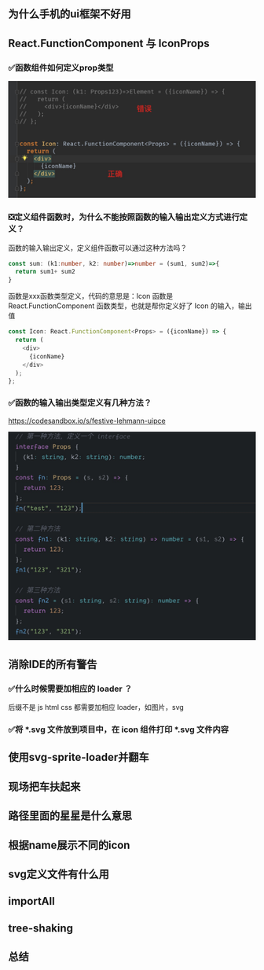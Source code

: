 ## 为什么手机的ui框架不好用

## React.FunctionComponent 与 IconProps

### ✅函数组件如何定义prop类型

![](https://raw.githubusercontent.com/wojiaofengzhongzhuifeng/image-host/master/img/20190804153655.png) 

### ❎定义组件函数时，为什么不能按照函数的输入输出定义方式进行定义？

函数的输入输出定义，定义组件函数可以通过这种方法吗？
```typescript
const sum: (k1:number, k2: number)=>number = (sum1, sum2)=>{
  return sum1+ sum2
}
```

函数是xxx函数类型定义，代码的意思是：Icon 函数是 React.FunctionComponent 函数类型，也就是帮你定义好了 Icon 的输入，输出值
```typescript jsx
const Icon: React.FunctionComponent<Props> = ({iconName}) => {
  return (
    <div>
      {iconName}
    </div>
  );
};
```

### ✅函数的输入输出类型定义有几种方法？

https://codesandbox.io/s/festive-lehmann-uipce

![](https://raw.githubusercontent.com/wojiaofengzhongzhuifeng/image-host/master/img/20190804183318.png)


## 消除IDE的所有警告

### ✅什么时候需要加相应的 loader ？

后缀不是 js html css 都需要加相应 loader，如图片，svg

### ✅将 *.svg 文件放到项目中，在 icon 组件打印 *.svg 文件内容



## 使用svg-sprite-loader并翻车

## 现场把车扶起来

## 路径里面的星星是什么意思 

## 根据name展示不同的icon

## svg定义文件有什么用

## importAll

## tree-shaking

## 总结 
